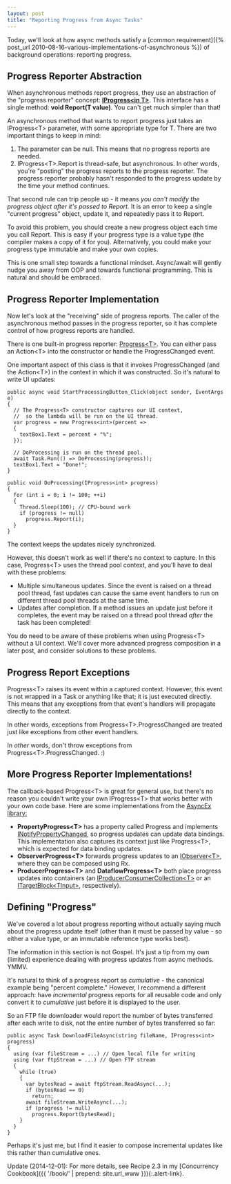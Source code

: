 ```yaml
---
layout: post
title: "Reporting Progress from Async Tasks"
---
```

Today, we'll look at how async methods satisfy a [common requirement]({% post_url 2010-08-16-various-implementations-of-asynchronous %}) of background operations: reporting progress.

## Progress Reporter Abstraction

When asynchronous methods report progress, they use an abstraction of the "progress reporter" concept: [**IProgress\<in T>**](http://msdn.microsoft.com/en-us/library/hh138298(v=VS.110).aspx). This interface has a single method: **void Report(T value)**. You can't get much simpler than that!

An asynchronous method that wants to report progress just takes an IProgress\<T> parameter, with some appropriate type for T. There are two important things to keep in mind:

1. The parameter can be null. This means that no progress reports are needed.
1. IProgress\<T>.Report is thread-safe, but asynchronous. In other words, you're "posting" the progress reports to the progress reporter. The progress reporter probably hasn't responded to the progress update by the time your method continues.

That second rule can trip people up - it means _you can't modify the progress object after it's passed to Report._ It is an error to keep a single "current progress" object, update it, and repeatedly pass it to Report.

To avoid this problem, you should create a new progress object each time you call Report. This is easy if your progress type is a value type (the compiler makes a copy of it for you). Alternatively, you could make your progress type immutable and make your own copies.

<div class="alert alert-info" markdown="1">
<i class="fa fa-hand-o-right fa-2x pull-left"></i>

This is one small step towards a functional mindset. Async/await will gently nudge you away from OOP and towards functional programming. This is natural and should be embraced.
</div>

## Progress Reporter Implementation

Now let's look at the "receiving" side of progress reports. The caller of the asynchronous method passes in the progress reporter, so it has complete control of how progress reports are handled.

There is one built-in progress reporter: [Progress\<T>](http://msdn.microsoft.com/en-us/library/hh193692(v=vs.110).aspx). You can either pass an Action\<T> into the constructor or handle the ProgressChanged event.

One important aspect of this class is that it invokes ProgressChanged (and the Action\<T>) in the context in which it was constructed. So it's natural to write UI updates:

    public async void StartProcessingButton_Click(object sender, EventArgs e)
    {
      // The Progress<T> constructor captures our UI context,
      //  so the lambda will be run on the UI thread.
      var progress = new Progress<int>(percent =>
      {
        textBox1.Text = percent + "%";
      });
    
      // DoProcessing is run on the thread pool.
      await Task.Run(() => DoProcessing(progress));
      textBox1.Text = "Done!";
    }
    
    public void DoProcessing(IProgress<int> progress)
    {
      for (int i = 0; i != 100; ++i)
      {
        Thread.Sleep(100); // CPU-bound work
        if (progress != null)
          progress.Report(i);
      }
    }

The context keeps the updates nicely synchronized.

However, this doesn't work as well if there's no context to capture. In this case, Progress\<T> uses the thread pool context, and you'll have to deal with these problems:

 - Multiple simultaneous updates. Since the event is raised on a thread pool thread, fast updates can cause the same event handlers to run on different thread pool threads at the same time.
 - Updates after completion. If a method issues an update just before it completes, the event may be raised on a thread pool thread _after_ the task has been completed!

You do need to be aware of these problems when using Progress\<T> without a UI context. We'll cover more advanced progress composition in a later post, and consider solutions to these problems.

## Progress Report Exceptions

Progress\<T> raises its event within a captured context. However, this event is not wrapped in a Task or anything like that; it is just executed directly. This means that any exceptions from that event's handlers will propagate directly to the context.

In other words, exceptions from Progress\<T>.ProgressChanged are treated just like exceptions from other event handlers.

In _other_ words, don't throw exceptions from Progress\<T>.ProgressChanged. :)

## More Progress Reporter Implementations!

The callback-based Progress\<T> is great for general use, but there's no reason you couldn't write your own IProgress\<T> that works better with your own code base. Here are some implementations from the [AsyncEx library:](http://nitoasyncex.codeplex.com)

  - **PropertyProgress\<T>** has a property called Progress and implements [INotifyPropertyChanged](http://msdn.microsoft.com/en-us/library/system.componentmodel.inotifypropertychanged.aspx), so progress updates can update data bindings. This implementation also captures its context just like Progress\<T>, which is expected for data binding updates.
  - **ObserverProgress\<T>** forwards progress updates to an [IObserver\<T>](http://msdn.microsoft.com/en-us/library/dd783449.aspx), where they can be composed using Rx.
  - **ProducerProgress\<T>** and **DataflowProgress\<T>** both place progress updates into containers (an [IProducerConsumerCollection\<T>](http://msdn.microsoft.com/en-us/library/dd287147.aspx) or an [ITargetBlock\<TInput>](http://msdn.microsoft.com/en-us/library/hh194833(v=VS.110).aspx), respectively).

## Defining "Progress"

We've covered a lot about progress reporting without actually saying much about the progress update itself (other than it must be passed by value - so either a value type, or an immutable reference type works best).

<div class="alert alert-info" markdown="1">
<i class="fa fa-hand-o-right fa-2x pull-left"></i>

The information in this section is not Gospel. It's just a tip from my own (limited) experience dealing with progress updates from async methods. YMMV.
</div>

It's natural to think of a progress report as _cumulative_ - the canonical example being "percent complete." However, I recommend a different approach: have _incremental_ progress reports for all reusable code and only convert it to _cumulative_ just before it is displayed to the user.

So an FTP file downloader would report the number of bytes transferred after each write to disk, not the entire number of bytes transferred so far:

    public async Task DownloadFileAsync(string fileName, IProgress<int> progress)
    {
      using (var fileStream = ...) // Open local file for writing
      using (var ftpStream = ...) // Open FTP stream
      {
        while (true)
        {
          var bytesRead = await ftpStream.ReadAsync(...);
          if (bytesRead == 0)
            return;
          await fileStream.WriteAsync(...);
          if (progress != null)
            progress.Report(bytesRead);
        }
      }
    }

Perhaps it's just me, but I find it easier to compose incremental updates like this rather than cumulative ones.

<div class="alert alert-info" markdown="1">
<i class="fa fa-hand-o-right fa-2x pull-left"></i>

Update (2014-12-01): For more details, see Recipe 2.3 in my [Concurrency Cookbook]({{ '/book/' | prepend: site.url_www }}){:.alert-link}.
</div>
